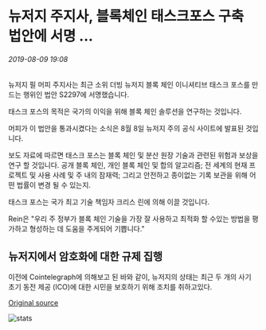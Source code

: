 # 뉴저지 주지사, 블록체인 태스크포스 구축 법안에 서명 ...

###### 2019-08-09 19:08

뉴저지 필 머피 주지사는 최근 소위 더빙 뉴저지 블록 체인 이니셔티브 태스크 포스를 만드는 행위인 법안 S2297에 서명했습니다.

태스크 포스의 목적은 국가의 이익을 위해 블록 체인 솔루션을 연구하는 것입니다.

머피가 이 법안을 통과시켰다는 소식은 8월 8일 뉴저지 주의 공식 사이트에 발표된 것입니다.

보도 자료에 따르면 태스크 포스는 블록 체인 및 분산 원장 기술과 관련된 위험과 보상을 연구 할 것입니다. 공개 블록 체인, 개인 블록 체인 및 합의 알고리즘; 전 세계의 현재 프로젝트 및 사용 사례 및 주 내의 잠재력; 그리고 안전하고 종이없는 기록 보관을 위해 어떤 법률이 변경 될 수 있는지.

태스크 포스는 국가 최고 기술 책임자 크리스 린에 의해 이끌 것입니다.

Rein은 "우리 주 정부가 블록 체인 기술을 가장 잘 사용하고 최적화 할 수있는 방법을 평가하고 형성하는 데 도움을 주게되어 기쁩니다."

## 뉴저지에서 암호화에 대한 규제 집행

이전에 Cointelegraph에 의해보고 된 바와 같이, 뉴저지의 상태는 최근 두 개의 사기 초기 동전 제공 (ICO)에 대한 시민을 보호하기 위해 조치를 취하고있다.

[Original source](https://cointelegraph.com/news/new-jersey-governor-signs-bill-to-establish-blockchain-task-force)

![stats](https://c.statcounter.com/11760860/0/a89fa40b/1/ "stats")